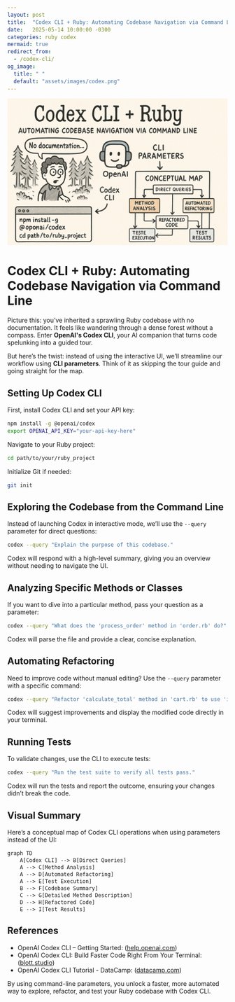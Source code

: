 ```yaml
---
layout: post
title:  "Codex CLI + Ruby: Automating Codebase Navigation via Command Line"
date:   2025-05-14 10:00:00 -0300
categories: ruby codex
mermaid: true
redirect_from: 
  - /codex-cli/
og_image: 
  title: " "
  default: "assets/images/codex.png"
---
```


<img src="/assets/images/codex-cli.png" alt="Meet the Tidewave AI Assistant">

# **Codex CLI + Ruby: Automating Codebase Navigation via Command Line**

Picture this: you’ve inherited a sprawling Ruby codebase with no documentation. It feels like wandering through a dense forest without a compass. Enter **OpenAI's Codex CLI**, your AI companion that turns code spelunking into a guided tour.

But here’s the twist: instead of using the interactive UI, we’ll streamline our workflow using **CLI parameters**. Think of it as skipping the tour guide and going straight for the map.

## Setting Up Codex CLI

First, install Codex CLI and set your API key:

```bash
npm install -g @openai/codex
export OPENAI_API_KEY="your-api-key-here"
```

Navigate to your Ruby project:

```bash
cd path/to/your/ruby_project
```

Initialize Git if needed:

```bash
git init
```

## Exploring the Codebase from the Command Line

Instead of launching Codex in interactive mode, we’ll use the `--query` parameter for direct questions:

```bash
codex --query "Explain the purpose of this codebase."
```

Codex will respond with a high-level summary, giving you an overview without needing to navigate the UI.

## Analyzing Specific Methods or Classes

If you want to dive into a particular method, pass your question as a parameter:

```bash
codex --query "What does the 'process_order' method in 'order.rb' do?"
```

Codex will parse the file and provide a clear, concise explanation.

## Automating Refactoring

Need to improve code without manual editing? Use the `--query` parameter with a specific command:

```bash
codex --query "Refactor 'calculate_total' method in 'cart.rb' to use 'inject' instead of a loop."
```

Codex will suggest improvements and display the modified code directly in your terminal.

## Running Tests

To validate changes, use the CLI to execute tests:

```bash
codex --query "Run the test suite to verify all tests pass."
```

Codex will run the tests and report the outcome, ensuring your changes didn’t break the code.

## Visual Summary

Here’s a conceptual map of Codex CLI operations when using parameters instead of the UI:

```mermaid!
graph TD
    A[Codex CLI] --> B[Direct Queries]
    A --> C[Method Analysis]
    A --> D[Automated Refactoring]
    A --> E[Test Execution]
    B --> F[Codebase Summary]
    C --> G[Detailed Method Description]
    D --> H[Refactored Code]
    E --> I[Test Results]
```

## References

* OpenAI Codex CLI – Getting Started: ([help.openai.com](https://help.openai.com/en/articles/11096431-openai-codex-cli-getting-started?utm_source=chatgpt.com))
* OpenAI Codex CLI: Build Faster Code Right From Your Terminal: ([blott.studio](https://www.blott.studio/blog/post/openai-codex-cli-build-faster-code-right-from-your-terminal?utm_source=chatgpt.com))
* OpenAI Codex CLI Tutorial - DataCamp: ([datacamp.com](https://www.datacamp.com/tutorial/open-ai-codex-cli-tutorial?utm_source=chatgpt.com))

By using command-line parameters, you unlock a faster, more automated way to explore, refactor, and test your Ruby codebase with Codex CLI.
